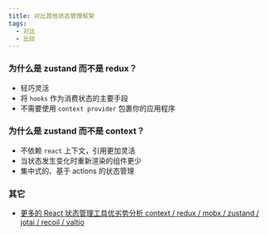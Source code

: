 ```yaml
---
title: 对比其他状态管理框架
tags:
  - 对比
  - 比较
---
```


### 为什么是 zustand 而不是 redux？
- 轻巧灵活
- 将 `hooks` 作为消费状态的主要手段
- 不需要使用 `context provider` 包裹你的应用程序
<!-- - [可以临时通知组件(不引起渲染)]() -->

### 为什么是 zustand 而不是 context？
- 不依赖 `react` 上下文，引用更加灵活
- 当状态发生变化时重新渲染的组件更少
- 集中式的、基于 actions 的状态管理


### 其它
 - [更多的 React 状态管理工具优劣势分析 context / redux / mobx / zustand / jotai / recoil / valtio](https://github.com/AwesomeDevin/blog/issues/81)
